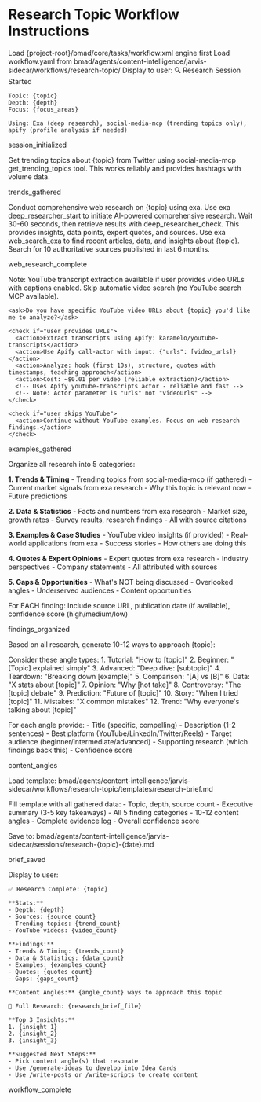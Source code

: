 # Research Topic Workflow Instructions

<workflow>
<critical>Load {project-root}/bmad/core/tasks/workflow.xml engine first</critical>
<critical>Load workflow.yaml from bmad/agents/content-intelligence/jarvis-sidecar/workflows/research-topic/</critical>

<step n="1" goal="Initialize research session">
  <action>Display to user:
    🔍 Research Session Started

    Topic: {topic}
    Depth: {depth}
    Focus: {focus_areas}

    Using: Exa (deep research), social-media-mcp (trending topics only), apify (profile analysis if needed)
  </action>

  <template-output>session_initialized</template-output>
</step>

<step n="2" goal="Gather trending signals (Working Tool)">
  <check if="'trends' in focus_areas">
    <action>Get trending topics about {topic} from Twitter using social-media-mcp get_trending_topics tool. This works reliably and provides hashtags with volume data.</action>
    <!-- Uses social-media-mcp/get_trending_topics - WORKS -->
  </check>

  <template-output>trends_gathered</template-output>
</step>

<step n="3" goal="Deep web research (Working Tool)">
  <action>Conduct comprehensive web research on {topic} using exa.</action>

  <check if="depth == 'comprehensive'">
    <action>Use exa deep_researcher_start to initiate AI-powered comprehensive research. Wait 30-60 seconds, then retrieve results with deep_researcher_check. This provides insights, data points, expert quotes, and sources.</action>
    <!-- Uses exa/deep_researcher - WORKS -->
  </check>

  <check if="depth == 'standard' OR depth == 'quick'">
    <action>Use exa web_search_exa to find recent articles, data, and insights about {topic}. Search for 10 authoritative sources published in last 6 months.</action>
    <!-- Uses exa/web_search_exa - WORKS -->
  </check>

  <template-output>web_research_complete</template-output>
</step>

<step n="4" goal="Find real-world examples (If videos provided)">
  <check if="'examples' in focus_areas">
    <action>Note: YouTube transcript extraction available if user provides video URLs with captions enabled. Skip automatic video search (no YouTube search MCP available).</action>

    <ask>Do you have specific YouTube video URLs about {topic} you'd like me to analyze?</ask>

    <check if="user provides URLs">
      <action>Extract transcripts using Apify: karamelo/youtube-transcripts</action>
      <action>Use Apify call-actor with input: {"urls": [video_urls]}</action>
      <action>Analyze: hook (first 10s), structure, quotes with timestamps, teaching approach</action>
      <action>Cost: ~$0.01 per video (reliable extraction)</action>
      <!-- Uses Apify youtube-transcripts actor - reliable and fast -->
      <!-- Note: Actor parameter is "urls" not "videoUrls" -->
    </check>

    <check if="user skips YouTube">
      <action>Continue without YouTube examples. Focus on web research findings.</action>
    </check>
  </check>

  <template-output>examples_gathered</template-output>
</step>

<step n="5" goal="Synthesize all findings">
  <action>Organize all research into 5 categories:</action>

  <action>**1. Trends & Timing**
    - Trending topics from social-media-mcp (if gathered)
    - Current market signals from exa research
    - Why this topic is relevant now
    - Future predictions
  </action>

  <action>**2. Data & Statistics**
    - Facts and numbers from exa research
    - Market size, growth rates
    - Survey results, research findings
    - All with source citations
  </action>

  <action>**3. Examples & Case Studies**
    - YouTube video insights (if provided)
    - Real-world applications from exa
    - Success stories
    - How others are doing this
  </action>

  <action>**4. Quotes & Expert Opinions**
    - Expert quotes from exa research
    - Industry perspectives
    - Company statements
    - All attributed with sources
  </action>

  <action>**5. Gaps & Opportunities**
    - What's NOT being discussed
    - Overlooked angles
    - Underserved audiences
    - Content opportunities
  </action>

  <action>For EACH finding: Include source URL, publication date (if available), confidence score (high/medium/low)</action>

  <template-output>findings_organized</template-output>
</step>

<step n="6" goal="Generate content angles">
  <action>Based on all research, generate 10-12 ways to approach {topic}:</action>

  <action>Consider these angle types:
    1. Tutorial: "How to [topic]"
    2. Beginner: "[Topic] explained simply"
    3. Advanced: "Deep dive: [subtopic]"
    4. Teardown: "Breaking down [example]"
    5. Comparison: "[A] vs [B]"
    6. Data: "X stats about [topic]"
    7. Opinion: "Why [hot take]"
    8. Controversy: "The [topic] debate"
    9. Prediction: "Future of [topic]"
    10. Story: "When I tried [topic]"
    11. Mistakes: "X common mistakes"
    12. Trend: "Why everyone's talking about [topic]"
  </action>

  <action>For each angle provide:
    - Title (specific, compelling)
    - Description (1-2 sentences)
    - Best platform (YouTube/LinkedIn/Twitter/Reels)
    - Target audience (beginner/intermediate/advanced)
    - Supporting research (which findings back this)
    - Confidence score
  </action>

  <template-output>content_angles</template-output>
</step>

<step n="7" goal="Create and save research brief">
  <action>Load template: bmad/agents/content-intelligence/jarvis-sidecar/workflows/research-topic/templates/research-brief.md</action>

  <action>Fill template with all gathered data:
    - Topic, depth, source count
    - Executive summary (3-5 key takeaways)
    - All 5 finding categories
    - 10-12 content angles
    - Complete evidence log
    - Overall confidence score
  </action>

  <action>Save to: bmad/agents/content-intelligence/jarvis-sidecar/sessions/research-{topic}-{date}.md</action>

  <template-output>brief_saved</template-output>
</step>

<step n="8" goal="Present results">
  <action>Display to user:

    ✅ Research Complete: {topic}

    **Stats:**
    - Depth: {depth}
    - Sources: {source_count}
    - Trending topics: {trend_count}
    - YouTube videos: {video_count}

    **Findings:**
    - Trends & Timing: {trends_count}
    - Data & Statistics: {data_count}
    - Examples: {examples_count}
    - Quotes: {quotes_count}
    - Gaps: {gaps_count}

    **Content Angles:** {angle_count} ways to approach this topic

    📄 Full Research: {research_brief_file}

    **Top 3 Insights:**
    1. {insight_1}
    2. {insight_2}
    3. {insight_3}

    **Suggested Next Steps:**
    - Pick content angle(s) that resonate
    - Use /generate-ideas to develop into Idea Cards
    - Use /write-posts or /write-scripts to create content
  </action>

  <template-output>workflow_complete</template-output>
</step>

</workflow>
